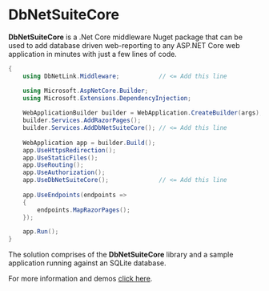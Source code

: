 
# DbNetSuiteCore

**DbNetSuiteCore** is a .Net Core middleware Nuget package that can be used to add database driven web-reporting to any ASP.NET Core web application in minutes with just a few lines of code.

```c#
{
    using DbNetLink.Middleware;           // <= Add this line

    using Microsoft.AspNetCore.Builder;
    using Microsoft.Extensions.DependencyInjection;
    
    WebApplicationBuilder builder = WebApplication.CreateBuilder(args);
    builder.Services.AddRazorPages();
    builder.Services.AddDbNetSuiteCore(); // <= Add this line
    
    WebApplication app = builder.Build();
    app.UseHttpsRedirection();
    app.UseStaticFiles();
    app.UseRouting();
    app.UseAuthorization();
    app.UseDbNetSuiteCore();              // <= Add this line
       
    app.UseEndpoints(endpoints =>
    {
	    endpoints.MapRazorPages();
    });

    app.Run();
}
```
    
The solution comprises of the **DbNetSuiteCore** library and a sample application running against an SQLite database.

For more information and demos [click here](https://dbnetsuitecoreapp.azurewebsites.net/).
